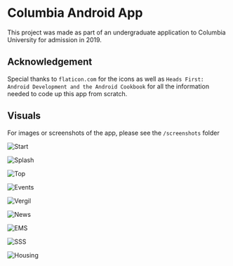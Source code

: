 # Columbia Android App

This project was made as part of an undergraduate application to Columbia University for admission in 2019.

## Acknowledgement

Special thanks to `flaticon.com` for the icons as well as `Heads First: Android Development and the Android Cookbook` for all the information needed to code up this app from scratch.

## Visuals

For images or screenshots of the app, please see the `/screenshots` folder

![Start](screenshots/Screenshot_1556022870.png)

![Splash](screenshots/Screenshot_1556022903.png)

![Top](screenshots/Screenshot_1556202197.png)

![Events](screenshots/Screenshot_1556022937.png)

![Vergil](screenshots/Screenshot_1556022951.png)

![News](screenshots/Screenshot_1556022937.png)

![EMS](screenshots/Screenshot_1556202247.png)

![SSS](screenshots/Screenshot_1556202259.png)

![Housing](screenshots/Screenshot_1556202234.png)
